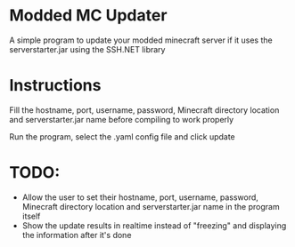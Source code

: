 # Modded MC Updater
A simple program to update your modded minecraft server if it uses the serverstarter.jar using the SSH.NET library

# Instructions
Fill the hostname, port, username, password, Minecraft directory location and serverstarter.jar name before compiling to work properly

Run the program, select the .yaml config file and click update

# TODO:
- Allow the user to set their hostname, port, username, password, Minecraft directory location and serverstarter.jar name in the program itself
- Show the update results in realtime instead of "freezing" and displaying the information after it's done
